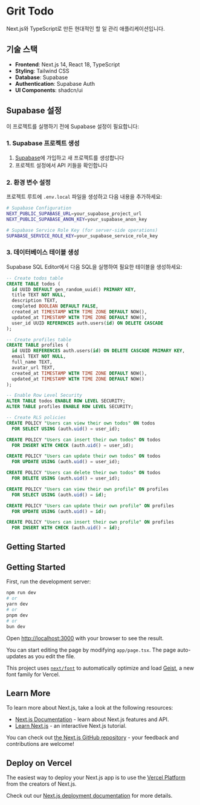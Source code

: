 # Grit Todo

Next.js와 TypeScript로 만든 현대적인 할 일 관리 애플리케이션입니다.

## 기술 스택

- **Frontend**: Next.js 14, React 18, TypeScript
- **Styling**: Tailwind CSS
- **Database**: Supabase
- **Authentication**: Supabase Auth
- **UI Components**: shadcn/ui

## Supabase 설정

이 프로젝트를 실행하기 전에 Supabase 설정이 필요합니다:

### 1. Supabase 프로젝트 생성

1. [Supabase](https://supabase.com)에 가입하고 새 프로젝트를 생성합니다
2. 프로젝트 설정에서 API 키들을 확인합니다

### 2. 환경 변수 설정

프로젝트 루트에 `.env.local` 파일을 생성하고 다음 내용을 추가하세요:

```bash
# Supabase Configuration
NEXT_PUBLIC_SUPABASE_URL=your_supabase_project_url
NEXT_PUBLIC_SUPABASE_ANON_KEY=your_supabase_anon_key

# Supabase Service Role Key (for server-side operations)
SUPABASE_SERVICE_ROLE_KEY=your_supabase_service_role_key
```

### 3. 데이터베이스 테이블 생성

Supabase SQL Editor에서 다음 SQL을 실행하여 필요한 테이블을 생성하세요:

```sql
-- Create todos table
CREATE TABLE todos (
  id UUID DEFAULT gen_random_uuid() PRIMARY KEY,
  title TEXT NOT NULL,
  description TEXT,
  completed BOOLEAN DEFAULT FALSE,
  created_at TIMESTAMP WITH TIME ZONE DEFAULT NOW(),
  updated_at TIMESTAMP WITH TIME ZONE DEFAULT NOW(),
  user_id UUID REFERENCES auth.users(id) ON DELETE CASCADE
);

-- Create profiles table
CREATE TABLE profiles (
  id UUID REFERENCES auth.users(id) ON DELETE CASCADE PRIMARY KEY,
  email TEXT NOT NULL,
  full_name TEXT,
  avatar_url TEXT,
  created_at TIMESTAMP WITH TIME ZONE DEFAULT NOW(),
  updated_at TIMESTAMP WITH TIME ZONE DEFAULT NOW()
);

-- Enable Row Level Security
ALTER TABLE todos ENABLE ROW LEVEL SECURITY;
ALTER TABLE profiles ENABLE ROW LEVEL SECURITY;

-- Create RLS policies
CREATE POLICY "Users can view their own todos" ON todos
  FOR SELECT USING (auth.uid() = user_id);

CREATE POLICY "Users can insert their own todos" ON todos
  FOR INSERT WITH CHECK (auth.uid() = user_id);

CREATE POLICY "Users can update their own todos" ON todos
  FOR UPDATE USING (auth.uid() = user_id);

CREATE POLICY "Users can delete their own todos" ON todos
  FOR DELETE USING (auth.uid() = user_id);

CREATE POLICY "Users can view their own profile" ON profiles
  FOR SELECT USING (auth.uid() = id);

CREATE POLICY "Users can update their own profile" ON profiles
  FOR UPDATE USING (auth.uid() = id);

CREATE POLICY "Users can insert their own profile" ON profiles
  FOR INSERT WITH CHECK (auth.uid() = id);
```

## Getting Started

## Getting Started

First, run the development server:

```bash
npm run dev
# or
yarn dev
# or
pnpm dev
# or
bun dev
```

Open [http://localhost:3000](http://localhost:3000) with your browser to see the result.

You can start editing the page by modifying `app/page.tsx`. The page auto-updates as you edit the file.

This project uses [`next/font`](https://nextjs.org/docs/app/building-your-application/optimizing/fonts) to automatically optimize and load [Geist](https://vercel.com/font), a new font family for Vercel.

## Learn More

To learn more about Next.js, take a look at the following resources:

- [Next.js Documentation](https://nextjs.org/docs) - learn about Next.js features and API.
- [Learn Next.js](https://nextjs.org/learn) - an interactive Next.js tutorial.

You can check out [the Next.js GitHub repository](https://github.com/vercel/next.js) - your feedback and contributions are welcome!

## Deploy on Vercel

The easiest way to deploy your Next.js app is to use the [Vercel Platform](https://vercel.com/new?utm_medium=default-template&filter=next.js&utm_source=create-next-app&utm_campaign=create-next-app-readme) from the creators of Next.js.

Check out our [Next.js deployment documentation](https://nextjs.org/docs/app/building-your-application/deploying) for more details.
